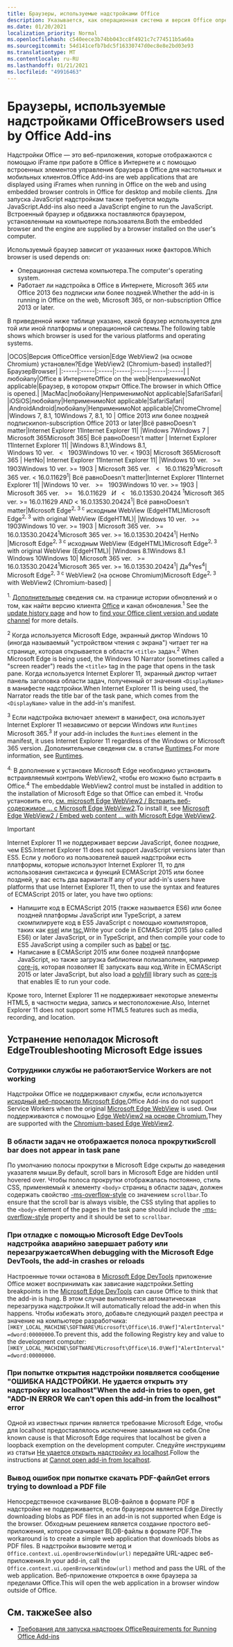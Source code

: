 ```yaml
---
title: Браузеры, используемые надстройками Office
description: Указывается, как операционная система и версия Office определяют браузер, используемый надстройками Office.
ms.date: 01/20/2021
localization_priority: Normal
ms.openlocfilehash: c540eece3b74bb043cc8f4921c7c774511b5a60a
ms.sourcegitcommit: 54d141cefb7bdc5f16330747d0ec8e8e2bd03e93
ms.translationtype: MT
ms.contentlocale: ru-RU
ms.lasthandoff: 01/21/2021
ms.locfileid: "49916463"
---
```

# <a name="browsers-used-by-office-add-ins"></a><span data-ttu-id="8adcd-103">Браузеры, используемые надстройками Office</span><span class="sxs-lookup"><span data-stu-id="8adcd-103">Browsers used by Office Add-ins</span></span>

<span data-ttu-id="8adcd-104">Надстройки Office — это веб-приложения, которые отображаются с помощью iFrame при работе в Office в Интернете и с помощью встроенных элементов управления браузера в Office для настольных и мобильных клиентов.</span><span class="sxs-lookup"><span data-stu-id="8adcd-104">Office Add-ins are web applications that are displayed using iFrames when running in Office on the web and using embedded browser controls in Office for desktop and mobile clients.</span></span> <span data-ttu-id="8adcd-105">Для запуска JavaScript надстройкам также требуется модуль JavaScript.</span><span class="sxs-lookup"><span data-stu-id="8adcd-105">Add-ins also need a JavaScript engine to run the JavaScript.</span></span> <span data-ttu-id="8adcd-106">Встроенный браузер и обдвижка поставляются браузером, установленным на компьютере пользователя.</span><span class="sxs-lookup"><span data-stu-id="8adcd-106">Both the embedded browser and the engine are supplied by a browser installed on the user's computer.</span></span>

<span data-ttu-id="8adcd-107">Используемый браузер зависит от указанных ниже факторов.</span><span class="sxs-lookup"><span data-stu-id="8adcd-107">Which browser is used depends on:</span></span>

- <span data-ttu-id="8adcd-108">Операционная система компьютера.</span><span class="sxs-lookup"><span data-stu-id="8adcd-108">The computer's operating system.</span></span>
- <span data-ttu-id="8adcd-109">Работает ли надстройка в Office в Интернете, Microsoft 365 или Office 2013 без подписки или более поздней.</span><span class="sxs-lookup"><span data-stu-id="8adcd-109">Whether the add-in is running in Office on the web, Microsoft 365, or non-subscription Office 2013 or later.</span></span>

<span data-ttu-id="8adcd-110">В приведенной ниже таблице указано, какой браузер используется для той или иной платформы и операционной системы.</span><span class="sxs-lookup"><span data-stu-id="8adcd-110">The following table shows which browser is used for the various platforms and operating systems.</span></span>

|<span data-ttu-id="8adcd-111">ОС</span><span class="sxs-lookup"><span data-stu-id="8adcd-111">OS</span></span>|<span data-ttu-id="8adcd-112">Версия Office</span><span class="sxs-lookup"><span data-stu-id="8adcd-112">Office version</span></span>|<span data-ttu-id="8adcd-113">Edge WebView2 (на основе Chromium) установлен?</span><span class="sxs-lookup"><span data-stu-id="8adcd-113">Edge WebView2 (Chromium-based) installed?</span></span>|<span data-ttu-id="8adcd-114">Браузер</span><span class="sxs-lookup"><span data-stu-id="8adcd-114">Browser</span></span>|
|:-----|:-----|:-----|:-----|:-----|:-----|:-----|
|<span data-ttu-id="8adcd-115">любой</span><span class="sxs-lookup"><span data-stu-id="8adcd-115">any</span></span>|<span data-ttu-id="8adcd-116">Office в Интернете</span><span class="sxs-lookup"><span data-stu-id="8adcd-116">Office on the web</span></span>|<span data-ttu-id="8adcd-117">Неприменимо</span><span class="sxs-lookup"><span data-stu-id="8adcd-117">Not applicable</span></span>|<span data-ttu-id="8adcd-118">Браузер, в котором открыт Office.</span><span class="sxs-lookup"><span data-stu-id="8adcd-118">The browser in which Office is opened.</span></span>|
|<span data-ttu-id="8adcd-119">Mac</span><span class="sxs-lookup"><span data-stu-id="8adcd-119">Mac</span></span>|<span data-ttu-id="8adcd-120">любой</span><span class="sxs-lookup"><span data-stu-id="8adcd-120">any</span></span>|<span data-ttu-id="8adcd-121">Неприменимо</span><span class="sxs-lookup"><span data-stu-id="8adcd-121">Not applicable</span></span>|<span data-ttu-id="8adcd-122">Safari</span><span class="sxs-lookup"><span data-stu-id="8adcd-122">Safari</span></span>|
|<span data-ttu-id="8adcd-123">iOS</span><span class="sxs-lookup"><span data-stu-id="8adcd-123">iOS</span></span>|<span data-ttu-id="8adcd-124">любой</span><span class="sxs-lookup"><span data-stu-id="8adcd-124">any</span></span>|<span data-ttu-id="8adcd-125">Неприменимо</span><span class="sxs-lookup"><span data-stu-id="8adcd-125">Not applicable</span></span>|<span data-ttu-id="8adcd-126">Safari</span><span class="sxs-lookup"><span data-stu-id="8adcd-126">Safari</span></span>|
|<span data-ttu-id="8adcd-127">Android</span><span class="sxs-lookup"><span data-stu-id="8adcd-127">Android</span></span>|<span data-ttu-id="8adcd-128">любой</span><span class="sxs-lookup"><span data-stu-id="8adcd-128">any</span></span>|<span data-ttu-id="8adcd-129">Неприменимо</span><span class="sxs-lookup"><span data-stu-id="8adcd-129">Not applicable</span></span>|<span data-ttu-id="8adcd-130">Chrome</span><span class="sxs-lookup"><span data-stu-id="8adcd-130">Chrome</span></span>|
|<span data-ttu-id="8adcd-131">Windows 7, 8.1, 10</span><span class="sxs-lookup"><span data-stu-id="8adcd-131">Windows 7, 8.1, 10</span></span> | <span data-ttu-id="8adcd-132">Office 2013 или более поздней подписки</span><span class="sxs-lookup"><span data-stu-id="8adcd-132">non-subscription Office 2013 or later</span></span>|<span data-ttu-id="8adcd-133">Всё равно</span><span class="sxs-lookup"><span data-stu-id="8adcd-133">Doesn't matter</span></span>|<span data-ttu-id="8adcd-134">Internet Explorer 11</span><span class="sxs-lookup"><span data-stu-id="8adcd-134">Internet Explorer 11</span></span>|
|<span data-ttu-id="8adcd-135">Windows 7</span><span class="sxs-lookup"><span data-stu-id="8adcd-135">Windows 7</span></span> | <span data-ttu-id="8adcd-136">Microsoft 365</span><span class="sxs-lookup"><span data-stu-id="8adcd-136">Microsoft 365</span></span>| <span data-ttu-id="8adcd-137">Всё равно</span><span class="sxs-lookup"><span data-stu-id="8adcd-137">Doesn't matter</span></span> | <span data-ttu-id="8adcd-138">Internet Explorer 11</span><span class="sxs-lookup"><span data-stu-id="8adcd-138">Internet Explorer 11</span></span>|
|<span data-ttu-id="8adcd-139">Windows 8.1,</span><span class="sxs-lookup"><span data-stu-id="8adcd-139">Windows 8.1,</span></span><br><span data-ttu-id="8adcd-140">Windows 10 ver. &nbsp; < &nbsp; 1903</span><span class="sxs-lookup"><span data-stu-id="8adcd-140">Windows 10 ver.&nbsp;<&nbsp;1903</span></span>| <span data-ttu-id="8adcd-141">Microsoft 365</span><span class="sxs-lookup"><span data-stu-id="8adcd-141">Microsoft 365</span></span> | <span data-ttu-id="8adcd-142">Нет</span><span class="sxs-lookup"><span data-stu-id="8adcd-142">No</span></span>| <span data-ttu-id="8adcd-143">Internet Explorer 11</span><span class="sxs-lookup"><span data-stu-id="8adcd-143">Internet Explorer 11</span></span>|
|<span data-ttu-id="8adcd-144">Windows 10 ver. &nbsp; >= &nbsp; 1903</span><span class="sxs-lookup"><span data-stu-id="8adcd-144">Windows 10 ver.&nbsp;>=&nbsp;1903</span></span> | <span data-ttu-id="8adcd-145">Microsoft 365 ver. &nbsp; < &nbsp; 16.0.11629<sup>1</sup></span><span class="sxs-lookup"><span data-stu-id="8adcd-145">Microsoft 365 ver.&nbsp;<&nbsp;16.0.11629<sup>1</sup></span></span>| <span data-ttu-id="8adcd-146">Всё равно</span><span class="sxs-lookup"><span data-stu-id="8adcd-146">Doesn't matter</span></span>|<span data-ttu-id="8adcd-147">Internet Explorer 11</span><span class="sxs-lookup"><span data-stu-id="8adcd-147">Internet Explorer 11</span></span>|
|<span data-ttu-id="8adcd-148">Windows 10 ver. &nbsp; >= &nbsp; 1903</span><span class="sxs-lookup"><span data-stu-id="8adcd-148">Windows 10 ver.&nbsp;>=&nbsp;1903</span></span> | <span data-ttu-id="8adcd-149">Microsoft 365 ver. &nbsp; >= &nbsp; 16.0.11629 &nbsp; _И_ &nbsp; < &nbsp; 16.0.13530.20424 <sup>1</sup></span><span class="sxs-lookup"><span data-stu-id="8adcd-149">Microsoft 365 ver.&nbsp;>=&nbsp;16.0.11629&nbsp;_AND_&nbsp;<&nbsp;16.0.13530.20424<sup>1</sup></span></span>| <span data-ttu-id="8adcd-150">Всё равно</span><span class="sxs-lookup"><span data-stu-id="8adcd-150">Doesn't matter</span></span>|<span data-ttu-id="8adcd-151">Microsoft Edge<sup>2, 3 с</sup> исходным WebView (EdgeHTML)</span><span class="sxs-lookup"><span data-stu-id="8adcd-151">Microsoft Edge<sup>2, 3</sup> with original WebView (EdgeHTML)</span></span>|
|<span data-ttu-id="8adcd-152">Windows 10 ver. &nbsp; >= &nbsp; 1903</span><span class="sxs-lookup"><span data-stu-id="8adcd-152">Windows 10 ver.&nbsp;>=&nbsp;1903</span></span> | <span data-ttu-id="8adcd-153">Microsoft 365 ver. &nbsp; >= &nbsp; 16.0.13530.20424<sup>1</sup></span><span class="sxs-lookup"><span data-stu-id="8adcd-153">Microsoft 365 ver.&nbsp;>=&nbsp;16.0.13530.20424<sup>1</sup></span></span>| <span data-ttu-id="8adcd-154">Нет</span><span class="sxs-lookup"><span data-stu-id="8adcd-154">No</span></span> |<span data-ttu-id="8adcd-155">Microsoft Edge<sup>2, 3 с</sup> исходным WebView (EdgeHTML)</span><span class="sxs-lookup"><span data-stu-id="8adcd-155">Microsoft Edge<sup>2, 3</sup> with original WebView (EdgeHTML)</span></span>|
|<span data-ttu-id="8adcd-156">Windows 8.1</span><span class="sxs-lookup"><span data-stu-id="8adcd-156">Windows 8.1</span></span><br><span data-ttu-id="8adcd-157">Windows 10</span><span class="sxs-lookup"><span data-stu-id="8adcd-157">Windows 10</span></span>| <span data-ttu-id="8adcd-158">Microsoft 365 ver. &nbsp; >= &nbsp; 16.0.13530.20424<sup>1</sup></span><span class="sxs-lookup"><span data-stu-id="8adcd-158">Microsoft 365 ver.&nbsp;>=&nbsp;16.0.13530.20424<sup>1</sup></span></span>| <span data-ttu-id="8adcd-159">Да<sup>4</sup></span><span class="sxs-lookup"><span data-stu-id="8adcd-159">Yes<sup>4</sup></span></span>|  <span data-ttu-id="8adcd-160">Microsoft Edge<sup>2, 3 с</sup> WebView2 (на основе Chromium)</span><span class="sxs-lookup"><span data-stu-id="8adcd-160">Microsoft Edge<sup>2, 3</sup> with WebView2 (Chromium-based)</span></span> |

<span data-ttu-id="8adcd-161"><sup>1.</sup> [Дополнительные](/officeupdates/update-history-office365-proplus-by-date) сведения см. на странице истории обновлений и о том, как найти версию клиента [Office](https://support.office.com/article/What-version-of-Office-am-I-using-932788b8-a3ce-44bf-bb09-e334518b8b19) и канал обновления.</span><span class="sxs-lookup"><span data-stu-id="8adcd-161"><sup>1</sup> See the [update history page](/officeupdates/update-history-office365-proplus-by-date) and how to [find your Office client version and update channel](https://support.office.com/article/What-version-of-Office-am-I-using-932788b8-a3ce-44bf-bb09-e334518b8b19) for more details.</span></span>

<span data-ttu-id="8adcd-162"><sup>2</sup> Когда используется Microsoft Edge, экранный диктор Windows 10 (иногда называемый "устройством чтения с экрана") читает тег на странице, которая открывается в области `<title>` задач.</span><span class="sxs-lookup"><span data-stu-id="8adcd-162"><sup>2</sup> When Microsoft Edge is being used, the Windows 10 Narrator (sometimes called a "screen reader") reads the `<title>` tag in the page that opens in the task pane.</span></span> <span data-ttu-id="8adcd-163">Когда используется Internet Explorer 11, экранный диктор читает панель заголовка области задач, полученный от значения `<DisplayName>` в манифесте надстройки.</span><span class="sxs-lookup"><span data-stu-id="8adcd-163">When Internet Explorer 11 is being used, the Narrator reads the title bar of the task pane, which comes from the `<DisplayName>` value in the add-in's manifest.</span></span>

<span data-ttu-id="8adcd-164"><sup>3</sup> Если надстройка включает элемент в манифест, она использует Internet Explorer 11 независимо от версии Windows или `Runtimes` Microsoft 365.</span><span class="sxs-lookup"><span data-stu-id="8adcd-164"><sup>3</sup> If your add-in includes the `Runtimes` element in the manifest, it uses Internet Explorer 11 regardless of the Windows or Microsoft 365 version.</span></span> <span data-ttu-id="8adcd-165">Дополнительные сведения см. в статье [Runtimes](../reference/manifest/runtimes.md).</span><span class="sxs-lookup"><span data-stu-id="8adcd-165">For more information, see [Runtimes](../reference/manifest/runtimes.md).</span></span>

<span data-ttu-id="8adcd-166"><sup>4.</sup> В дополнение к установке Microsoft Edge необходимо установить встраивляемый контроль WebView2, чтобы его можно было встраить в Office.</span><span class="sxs-lookup"><span data-stu-id="8adcd-166"><sup>4</sup> The embeddable WebView2 control must be installed in addition to the installation of Microsoft Edge so that Office can embed it.</span></span> <span data-ttu-id="8adcd-167">Чтобы установить его, [см. microsoft Edge WebView2 / Встраить веб-содержимое ... с Microsoft Edge WebView2](https://developer.microsoft.com/microsoft-edge/webview2/).</span><span class="sxs-lookup"><span data-stu-id="8adcd-167">To install it, see [Microsoft Edge WebView2 / Embed web content ... with Microsoft Edge WebView2](https://developer.microsoft.com/microsoft-edge/webview2/).</span></span>


> [!IMPORTANT]
> <span data-ttu-id="8adcd-168">Internet Explorer 11 не поддерживает версии JavaScript, более поздние, чем ES5.</span><span class="sxs-lookup"><span data-stu-id="8adcd-168">Internet Explorer 11 does not support JavaScript versions later than ES5.</span></span> <span data-ttu-id="8adcd-169">Если у любого из пользователей вашей надстройки есть платформы, которые используют Internet Explorer 11, то для использования синтаксиса и функций ECMAScript 2015 или более поздней, у вас есть два варианта:</span><span class="sxs-lookup"><span data-stu-id="8adcd-169">If any of your add-in's users have platforms that use Internet Explorer 11, then to use the syntax and features of ECMAScript 2015 or later, you have two options:</span></span>
>
> - <span data-ttu-id="8adcd-170">Напишите код в ECMAScript 2015 (также называется ES6) или более поздней платформы JavaScript или TypeScript, а затем скомпилируете код в ES5 JavaScript с помощью компиляторов, таких как [esel](https://babeljs.io/) или [tsc.](https://www.typescriptlang.org/index.html)</span><span class="sxs-lookup"><span data-stu-id="8adcd-170">Write your code in ECMAScript 2015 (also called ES6) or later JavaScript, or in TypeScript, and then compile your code to ES5 JavaScript using a compiler such as [babel](https://babeljs.io/) or [tsc](https://www.typescriptlang.org/index.html).</span></span>
> - <span data-ttu-id="8adcd-171">Написание в ECMAScript 2015 или более [](https://wikipedia.org/wiki/Polyfill_(programming)) поздней платформе JavaScript, но также загрузка библиотеки полизаполнен, например [core-js,](https://github.com/zloirock/core-js) которая позволяет IE запускать ваш код.</span><span class="sxs-lookup"><span data-stu-id="8adcd-171">Write in ECMAScript 2015 or later JavaScript, but also load a [polyfill](https://wikipedia.org/wiki/Polyfill_(programming)) library such as [core-js](https://github.com/zloirock/core-js) that enables IE to run your code.</span></span>
>
> <span data-ttu-id="8adcd-172">Кроме того, Internet Explorer 11 не поддерживает некоторые элементы HTML5, в частности медиа, запись и местоположение.</span><span class="sxs-lookup"><span data-stu-id="8adcd-172">Also, Internet Explorer 11 does not support some HTML5 features such as media, recording, and location.</span></span>

## <a name="troubleshooting-microsoft-edge-issues"></a><span data-ttu-id="8adcd-173">Устранение неполадок Microsoft Edge</span><span class="sxs-lookup"><span data-stu-id="8adcd-173">Troubleshooting Microsoft Edge issues</span></span>

### <a name="service-workers-are-not-working"></a><span data-ttu-id="8adcd-174">Сотрудники службы не работают</span><span class="sxs-lookup"><span data-stu-id="8adcd-174">Service Workers are not working</span></span>

<span data-ttu-id="8adcd-175">Надстройки Office не поддерживают службы, если используется [исходный веб-просмотр Microsoft Edge.](/microsoft-edge/hosting/webview)</span><span class="sxs-lookup"><span data-stu-id="8adcd-175">Office Add-ins do not support Service Workers when the original [Microsoft Edge WebView](/microsoft-edge/hosting/webview) is used.</span></span> <span data-ttu-id="8adcd-176">Они поддерживаются с помощью [Edge WebView2 на основе Chromium.](/microsoft-edge/hosting/webview2)</span><span class="sxs-lookup"><span data-stu-id="8adcd-176">They are supported with the [Chromium-based Edge WebView2](/microsoft-edge/hosting/webview2).</span></span>

### <a name="scroll-bar-does-not-appear-in-task-pane"></a><span data-ttu-id="8adcd-177">В области задач не отображается полоса прокрутки</span><span class="sxs-lookup"><span data-stu-id="8adcd-177">Scroll bar does not appear in task pane</span></span>

<span data-ttu-id="8adcd-178">По умолчанию полосы прокрутки в Microsoft Edge скрыты до наведения указателя мыши.</span><span class="sxs-lookup"><span data-stu-id="8adcd-178">By default, scroll bars in Microsoft Edge are hidden until hovered over.</span></span> <span data-ttu-id="8adcd-179">Чтобы полоса прокрутки отображалась постоянно, стиль CSS, применяемый к элементу `<body>` страниц в области задач, должен содержать свойство [-ms-overflow-style](https://developer.mozilla.org/docs/Archive/Web/CSS/-ms-overflow-style) со значением `scrollbar`.</span><span class="sxs-lookup"><span data-stu-id="8adcd-179">To ensure that the scroll bar is always visible, the CSS styling that applies to the `<body>` element of the pages in the task pane should include the [-ms-overflow-style](https://developer.mozilla.org/docs/Archive/Web/CSS/-ms-overflow-style) property and it should be set to `scrollbar`.</span></span>

### <a name="when-debugging-with-the-microsoft-edge-devtools-the-add-in-crashes-or-reloads"></a><span data-ttu-id="8adcd-180">При отладке с помощью Microsoft Edge DevTools надстройка аварийно завершает работу или перезагружается</span><span class="sxs-lookup"><span data-stu-id="8adcd-180">When debugging with the Microsoft Edge DevTools, the add-in crashes or reloads</span></span>

<span data-ttu-id="8adcd-181">Настроенные точки останова в [Microsoft Edge DevTools](https://www.microsoft.com/p/microsoft-edge-devtools-preview/9mzbfrmz0mnj?rtc=1&activetab=pivot%3Aoverviewtab) приложение Office может воспринимать как зависание надстройки.</span><span class="sxs-lookup"><span data-stu-id="8adcd-181">Setting breakpoints in the [Microsoft Edge DevTools](https://www.microsoft.com/p/microsoft-edge-devtools-preview/9mzbfrmz0mnj?rtc=1&activetab=pivot%3Aoverviewtab) can cause Office to think that the add-in is hung.</span></span> <span data-ttu-id="8adcd-182">В этом случае выполняется автоматическая перезагрузка надстройки.</span><span class="sxs-lookup"><span data-stu-id="8adcd-182">It will automatically reload the add-in when this happens.</span></span> <span data-ttu-id="8adcd-183">Чтобы избежать этого, добавьте следующий раздел реестра и значение на компьютере разработчика: `[HKEY_LOCAL_MACHINE\SOFTWARE\Microsoft\Office\16.0\Wef]"AlertInterval"=dword:00000000`.</span><span class="sxs-lookup"><span data-stu-id="8adcd-183">To prevent this, add the following Registry key and value to the development computer: `[HKEY_LOCAL_MACHINE\SOFTWARE\Microsoft\Office\16.0\Wef]"AlertInterval"=dword:00000000`.</span></span>

### <a name="when-the-add-in-tries-to-open-get-add-in-error-we-cant-open-this-add-in-from-the-localhost-error"></a><span data-ttu-id="8adcd-184">При попытке открытия надстройки появляется сообщение "ОШИБКА НАДСТРОЙКИ. Не удается открыть эту надстройку из localhost"</span><span class="sxs-lookup"><span data-stu-id="8adcd-184">When the add-in tries to open, get "ADD-IN ERROR We can't open this add-in from the localhost" error</span></span>

<span data-ttu-id="8adcd-185">Одной из известных причин является требование Microsoft Edge, чтобы для localhost предоставлялось исключение замыкания на себя.</span><span class="sxs-lookup"><span data-stu-id="8adcd-185">One known cause is that Microsoft Edge requires that localhost be given a loopback exemption on the development computer.</span></span> <span data-ttu-id="8adcd-186">Следуйте инструкциям из статьи [Не удается открыть надстройку из localhost](/office/troubleshoot/error-messages/cannot-open-add-in-from-localhost).</span><span class="sxs-lookup"><span data-stu-id="8adcd-186">Follow the instructions at [Cannot open add-in from localhost](/office/troubleshoot/error-messages/cannot-open-add-in-from-localhost).</span></span>

### <a name="get-errors-trying-to-download-a-pdf-file"></a><span data-ttu-id="8adcd-187">Вывод ошибок при попытке скачать PDF-файл</span><span class="sxs-lookup"><span data-stu-id="8adcd-187">Get errors trying to download a PDF file</span></span>

<span data-ttu-id="8adcd-188">Непосредственное скачивание BLOB-файлов в формате PDF в надстройке не поддерживается, если браузером является Edge.</span><span class="sxs-lookup"><span data-stu-id="8adcd-188">Directly downloading blobs as PDF files in an add-in is not supported when Edge is the browser.</span></span> <span data-ttu-id="8adcd-189">Обходным решением является создание простого веб-приложения, которое скачивает BLOB-файлы в формате PDF.</span><span class="sxs-lookup"><span data-stu-id="8adcd-189">The workaround is to create a simple web application that downloads blobs as PDF files.</span></span> <span data-ttu-id="8adcd-190">В надстройки вызовите метод и `Office.context.ui.openBrowserWindow(url)` передайте URL-адрес веб-приложения.</span><span class="sxs-lookup"><span data-stu-id="8adcd-190">In your add-in, call the `Office.context.ui.openBrowserWindow(url)` method and pass the URL of the web application.</span></span> <span data-ttu-id="8adcd-191">Веб-приложение откроется в окне браузера за пределами Office.</span><span class="sxs-lookup"><span data-stu-id="8adcd-191">This will open the web application in a browser window outside of Office.</span></span>

## <a name="see-also"></a><span data-ttu-id="8adcd-192">См. также</span><span class="sxs-lookup"><span data-stu-id="8adcd-192">See also</span></span>

- [<span data-ttu-id="8adcd-193">Требования для запуска надстроек Office</span><span class="sxs-lookup"><span data-stu-id="8adcd-193">Requirements for Running Office Add-ins</span></span>](requirements-for-running-office-add-ins.md)
